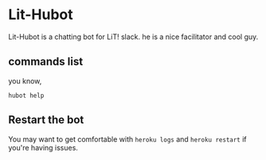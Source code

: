 # Lit-Hubot

Lit-Hubot is a chatting bot for LiT! slack. he is a nice facilitator and cool guy.



## commands list
you know,

    hubot help


## Restart the bot

You may want to get comfortable with `heroku logs` and `heroku restart`
if you're having issues.

